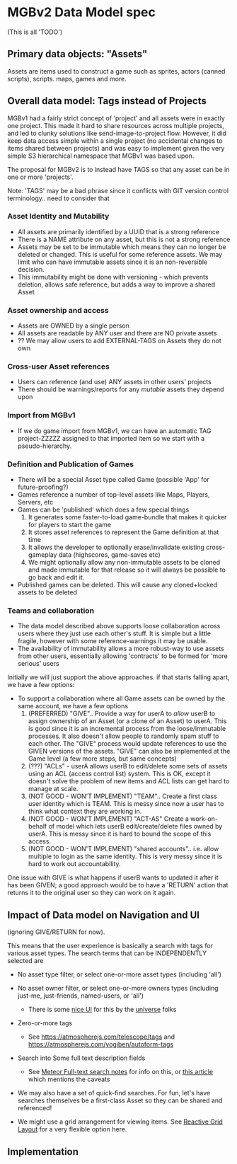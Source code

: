 # MGBv2 Data Model spec

(This is all 'TODO')

## Primary data objects: "Assets"

Assets are items used to construct a game such as sprites, actors (canned scripts), scripts. maps, games and more.

## Overall data model: Tags instead of Projects

MGBv1 had a fairly strict concept of 'project' and all assets were in exactly one project. This made it hard to share 
resources across multiple projects, and led to clunky solutions like send-image-to-project flow.  However, it did 
keep data access simple within a single project (no accidental changes to items shared between projects) and was easy 
to implement given the very simple S3 hierarchical namespace that MGBv1 was based upon.

The proposal for MGBv2 is to instead have TAGS so that any asset can be in one or more 'projects'.

Note: 'TAGS' may be a bad phrase since it conflicts with GIT version control terminology.. need to consider that


### Asset Identity and Mutability

* All assets are primarily identified by a UUID that is a strong reference
* There is a NAME attribute on any asset, but this is not a strong reference
* Assets may be set to be immutable which means they can no longer be deleted or changed. This is useful for some 
  reference assets. We may limit who can have immutable assets since it is an non-reversible decision.
* This immutability might be done with versioning - which prevents deletion, allows safe reference, but adds a way to 
  improve a shared Asset


### Asset ownership and access

* Assets are OWNED by a single person
* All assets are readable by ANY user and there are NO private assets
* ?? We may allow users to add EXTERNAL-TAGS on Assets they do not own


### Cross-user Asset references

* Users can reference (and use) ANY assets in other users' projects
* There should be warnings/reports for any *mutable* assets they depend upon


### Import from MGBv1

* If we do game import from MGBv1, we can have an automatic TAG project-ZZZZZ assigned to that imported item so we
  start with a pseudo-hierarchy.


### Definition and Publication of Games

* There will be a special Asset type called Game (possible 'App' for future-proofing?)
* Games reference a number of top-level assets like Maps, Players, Servers, etc
* Games can be 'published' which does a few special things
  1. It generates some faster-to-load game-bundle that makes it quicker for players to start the game
  1. It stores asset references to represent the Game definition at that time
  1. It allows the developer to optionally erase/invalidate existing cross-gameplay data (highscores, game-saves etc)
  1. We might optionally allow any non-immutable assets to be cloned and made immutable for that release so it will
     always be possible to go back and edit it.
* Published games can be deleted. This will cause any cloned+locked assets to be deleted


### Teams and collaboration

* The data model described above supports loose collaboration across users where they just use each other's stuff. It is
  simple but a little fragile, however with some reference-warnings it may be usable.
* The availability of immutability allows a more robust-way to use assets from other users, essentially allowing 
  'contracts' to be formed for 'more serious' users

Initially we will just support the above approaches. if that starts falling apart, we have a few options:
  
* To support a collaboration where all Game assets can be owned by the same account, we have a few options
  1. (PREFERRED) "GIVE".. Provide a way for userA to *allow* userB to assign ownership of an Asset (or a clone of an 
     Asset) to userA. This is good since it is an incremental process from the loose/immutable processes. It also 
     doesn't allow people to randomly spam stuff to each other. The "GIVE" process would update references to use the 
     GIVEN versions of the assets. "GIVE" can also be implemented at the Game level (a few more steps, but same concepts)
  1. (???) "ACLs" - userA allows userB to edit/delete some sets of assets using an ACL (access control list) system. 
     This is OK, except it doesn't solve the problem of new items and ACL lists can get hard to manage at scale.
  1. (NOT GOOD - WON'T IMPLEMENT) "TEAM".. Create a first class user identity which is TEAM. This is messy since now a 
     user has to think what context they are working in.
  1. (NOT GOOD - WON'T IMPLEMENT) "ACT-AS" Create a work-on-behalf of model which lets userB edit/create/delete files 
     owned by userA. This is messy since it is hard to bound the scope of this access.
  1. (NOT GOOD - WON'T IMPLEMENT) "shared accounts".. i.e. allow multiple to login as the same identity. This is very 
     messy since it is hard to work out accountability.
     
One issue with GIVE is what happens if userB wants to updated it after it has been GIVEN; a good approach would be to 
have a 'RETURN' action that returns it to the original user so they can work on it again.


## Impact of Data model on Navigation and UI

(ignoring GIVE/RETURN for now).

This means that the user experience is basically a search with tags for various asset types. The search terms that can
be INDEPENDENTLY selected are
* No asset type filter, or select one-or-more asset types (including 'all')
* No asset owner filter, or select one-or-more owners types (including just-me, just-friends, named-users, or 'all')
  * There is some [nice UI](https://learningcircle.io/blog) for this by the [universe](https://atmospherejs.com/universe) folks
* Zero-or-more tags
  * See https://atmospherejs.com/telescope/tags and https://atmospherejs.com/yogiben/autoform-tags 
* Search into Some full text description fields
  * See [Meteor Full-text search notes](http://www.meteorpedia.com/read/Fulltext_search) for info on this, or 
    [this article](https://www.okgrow.com/posts/guide-to-full-text-search-in-meteor) which mentions the caveats
* We may also have a set of quick-find searches. For fun, let's have searches themselves be a first-class Asset so they 
  can be shared and referenced!
  
* We might use a grid arrangement for viewing items. See 
 [Reactive Grid Layout](https://github.com/vazco/meteor-universe-react-grid-layout) for a very flexible option here.

## Implementation




